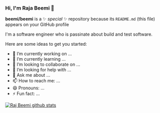 ### Hi, I'm Raja Beemi 👋

**beemi/beemi** is a ✨ _special_ ✨ repository because its `README.md` (this file) appears on your GitHub profile

I'm a software engineer who is passinate about build and test software.

Here are some ideas to get you started:

- 🔭 I’m currently working on ...
- 🌱 I’m currently learning ...
- 👯 I’m looking to collaborate on ...
- 🤔 I’m looking for help with ...
- 💬 Ask me about ...
- 📫 How to reach me: ...
- 😄 Pronouns: ...
- ⚡ Fun fact: ...

[![Raj Beemi github stats](https://github-readme-stats.vercel.app/api?username=beemi)](https://github.com/beemi/github-readme-stats)
